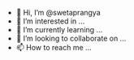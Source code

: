 - 👋 Hi, I’m @swetaprangya
- 👀 I’m interested in ...
- 🌱 I’m currently learning ...
- 💞️ I’m looking to collaborate on ...
- 📫 How to reach me ...

<!---
swetaprangya/swetaprangya is a ✨ special ✨ repository because its `README.md` (this file) appears on your GitHub profile.
You can click the Preview link to take a look at your changes.
--->
